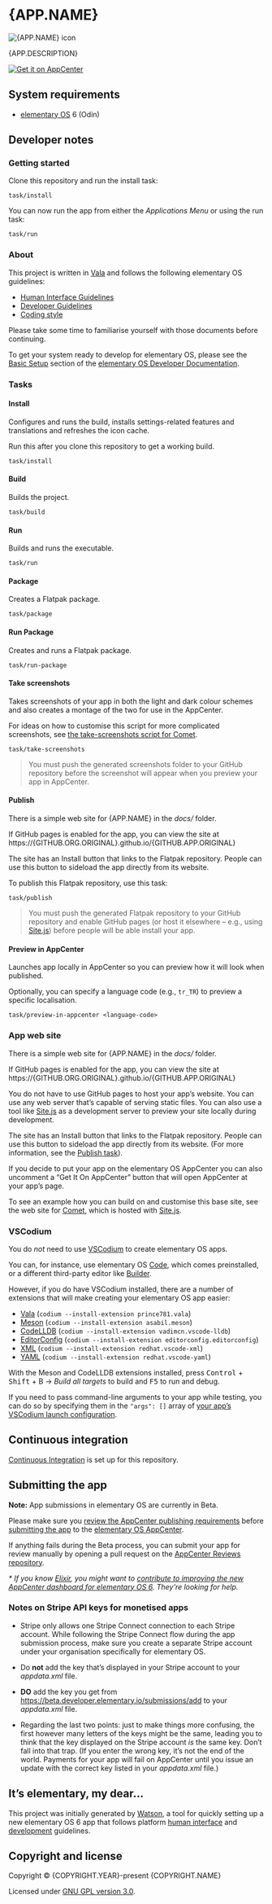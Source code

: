 # {APP.NAME}

![{APP.NAME} icon](./data/128.svg)

{APP.DESCRIPTION}

[![Get it on AppCenter](https://appcenter.elementary.io/badge.svg)](https://appcenter.elementary.io/com.github.{GITHUB.ORG}.{GITHUB.APP}])

## System requirements

  - [elementary OS](https://elementary.io) 6 (Odin)

## Developer notes

### Getting started

Clone this repository and run the install task:

```shell
task/install
```

You can now run the app from either the _Applications Menu_ or using the run task:

```shell
task/run
```

### About

This project is written in [Vala](https://valadoc.org/) and follows the following elementary OS guidelines:

  - [Human Interface Guidelines](https://docs.elementary.io/hig/)
  - [Developer Guidelines](https://docs.elementary.io/develop/)
  - [Coding style](https://docs.elementary.io/develop/writing-apps/code-style)

Please take some time to familiarise yourself with those documents before continuing.

To get your system ready to develop for elementary OS, please see the [Basic Setup](https://docs.elementary.io/develop/writing-apps/the-basic-setup) section of the [elementary OS Developer Documentation](https://docs.elementary.io/develop/).

### Tasks

#### Install

Configures and runs the build, installs settings-related features and translations and refreshes the icon cache.

Run this after you clone this repository to get a working build.

```shell
task/install
```

#### Build

Builds the project.

```shell
task/build
```

#### Run

Builds and runs the executable.

```shell
task/run
```

#### Package

Creates a Flatpak package.

```shell
task/package
```

#### Run Package

Creates and runs a Flatpak package.

```shell
task/run-package
```

#### Take screenshots

Takes screenshots of your app in both the light and dark colour schemes and also creates a montage of the two for use in the AppCenter.

For ideas on how to customise this script for more complicated screenshots, see [the take-screenshots script for Comet](https://github.com/small-tech/comet/blob/main/task/take-screenshots).

```shell
task/take-screenshots
```

> You must push the generated screenshots folder to your GitHub repository before the screenshot will appear when you preview your app in AppCenter.

#### Publish

There is a simple web site for {APP.NAME} in the _docs/_ folder.

If GitHub pages is enabled for the app, you can view the site at https://{GITHUB.ORG.ORIGINAL}.github.io/{GITHUB.APP.ORIGINAL}

The site has an Install button that links to the Flatpak repository. People can use this button to sideload the app directly from its website.

To publish this Flatpak repository, use this task:

```shell
task/publish
```

> You must push the generated Flatpak repository to your GitHub repository and enable GitHub pages (or host it elsewhere – e.g., using [Site.js](https://sitejs.org)) before people will be able install your app.

#### Preview in AppCenter

Launches app locally in AppCenter so you can preview how it will look when published.

Optionally, you can specify a language code (e.g., `tr_TR`) to preview a specific localisation.

```shell
task/preview-in-appcenter <language-code>
```

### App web site

There is a simple web site for {APP.NAME} in the _docs/_ folder.

If GitHub pages is enabled for the app, you can view the site at https://{GITHUB.ORG.ORIGINAL}.github.io/{GITHUB.APP.ORIGINAL}

You do not have to use GitHub pages to host your app’s website. You can use any web server that’s capable of serving static files. You can also use a tool like [Site.js](https://sitejs.org) as a development server to preview your site locally during development.

The site has an Install button that links to the Flatpak repository. People can use this button to sideload the app directly from its website. (For more information, see the [Publish task](#publish)).

If you decide to put your app on the elementary OS AppCenter you can also uncomment a “Get It On AppCenter” button that will open AppCenter at your app’s page.

To see an example how you can build on and customise this base site, see the web site for [Comet](https://comet.small-web.org), which is hosted with [Site.js](https://sitejs.org).

### VSCodium

You do _not_ need to use [VSCodium](https://vscodium.com) to create elementary OS apps.

You can, for instance, use elementary OS [Code](https://docs.elementary.io/develop/writing-apps/the-basic-setup#code), which comes preinstalled, or a different third-party editor like [Builder](https://apps.gnome.org/en/app/org.gnome.Builder/).

However, if you do have VSCodium installed, there are a number of extensions that will make creating your elementary OS app easier:

  - [Vala](https://github.com/Prince781/vala-vscode) (`codium --install-extension prince781.vala`)
  - [Meson](https://github.com/asabil/vscode-meson) (`codium --install-extension asabil.meson`)
  - [CodeLLDB](https://github.com/vadimcn/vscode-lldb) (`codium --install-extension vadimcn.vscode-lldb`)
  - [EditorConfig](https://github.com/editorconfig/editorconfig-vscode) (`codium --install-extension editorconfig.editorconfig`)
  - [XML](https://github.com/redhat-developer/vscode-xml) (`codium --install-extension redhat.vscode-xml`)
  - [YAML](https://github.com/redhat-developer/vscode-yaml) (`codium --install-extension redhat.vscode-yaml`)

With the Meson and CodeLLDB extensions installed, press <kbd>Control</kbd> + <kbd>Shift</kbd> + B → _Build all targets_ to build and <kbd>F5</kbd> to run and debug.

If you need to pass command-line arguments to your app while testing, you can do so by specifying them in the `"args": []` array of [your app’s VSCodium launch configuration](.vscode/launch.json).

## Continuous integration

[Continuous Integration](https://docs.elementary.io/develop/writing-apps/our-first-app/continuous-integration) is set up for this repository.

## Submitting the app

__Note:__ App submissions in elementary OS are currently in Beta.

Please make sure you [review the AppCenter publishing requirements](https://docs.elementary.io/develop/appcenter/publishing-requirements) before [submitting the app](https://beta.developer.elementary.io/) to the [elementary OS AppCenter](https://appcenter.elementary.io/).

If anything fails during the Beta process, you can submit your app for review manually by opening a pull request on the [AppCenter Reviews repository](https://github.com/elementary/appcenter-reviews).

_\* If you know [Elixir](https://elixir-lang.org/), you might want to [contribute to improving the new AppCenter dashboard for elementary OS 6](https://github.com/elementary/appcenter-reviews). They’re looking for help._

### Notes on Stripe API keys for monetised apps

  - Stripe only allows one Stripe Connect connection to each Stripe account. While following the Stripe Connect flow during the app submission process, make sure you create a separate Stripe account under your organisation specifically for elementary OS.

  - Do __not__ add the key that’s displayed in your Stripe account to your _appdata.xml_ file.

  - __DO__ add the key you get from https://beta.developer.elementary.io/submissions/add to your _appdata.xml_ file.

  - Regarding the last two points: just to make things more confusing, the first however many letters of the keys might be the same, leading you to think that the key displayed on the Stripe account _is_ the same key. Don’t fall into that trap. (If you enter the wrong key, it’s not the end of the world. Payments for your app will fail on AppCenter until you issue an update with the correct key listed in your _appdata.xml_ file.)

## It’s elementary, my dear…

This project was initially generated by [Watson](https://github.com/small-tech/watson), a tool for quickly setting up a new elementary OS 6 app that follows platform [human interface](https://docs.elementary.io/hig/) and [development](https://docs.elementary.io/develop/) guidelines.

## Copyright and license

Copyright &copy; {COPYRIGHT.YEAR}-present {COPYRIGHT.NAME}

Licensed under [GNU GPL version 3.0](./LICENSE).
